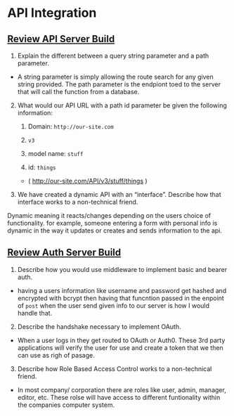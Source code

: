 # API Integration

## [Review API Server Build](https://codefellows.github.io/code-401-javascript-guide/curriculum/apps-and-libraries/api-server/)

1. Explain the different between a query string parameter and a path parameter.

- A string parameter is simply allowing the route search for any given string provided. The path parameter is the endpiont toed to the server that will call the function from a database.

2. What would our API URL with a path id parameter be given the following information:

   1. Domain: `http://our-site.com`

   2. `v3`

   3. model name: `stuff`

   4. id: `things`

   - ( <http://our-site.com/API/v3/stuff/things> )

3. We have created a dynamic API with an “interface”. Describe how that interface works to a non-technical friend.

Dynamic meaning it reacts/changes depending on the users choice of functionality. for example, someone entering a form with personal info is dynamic in the way it updates or creates and sends information to the api.

## [Review Auth Server Build](https://codefellows.github.io/code-401-javascript-guide/curriculum/apps-and-libraries/auth-server/)

1. Describe how you would use middleware to implement basic and bearer auth.

- having a users information like username and password get hashed and encrypted with bcrypt then having that funcntion passed in the enpoint of `post` when the user send given info to our server is how I would handle that.

2. Describe the handshake necessary to implement OAuth.

- When a user logs in they get routed to OAuth or Auth0. These 3rd party applications will verify the user for use and create a token that we then can use as righ of pasage.

3. Describe how Role Based Access Control works to a non-technical friend.

- In most company/ corporation there are roles like user, admin, manager, editor, etc. These rolse will have access to different funtionality within the companies computer system.
